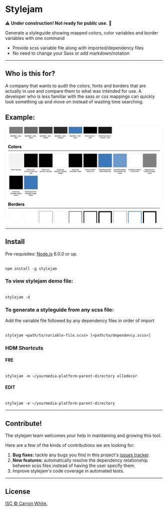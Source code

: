 # Stylejam
:warning:  **Under construction! Not ready for public use.**  :construction:

 Generate a styleguide showing mapped colors, color variables and border variables with one command
 - Provide scss variable file along with imported/dependency files
 - No need to change your Sass or add markdown/notation

----

## Who is this for?

A company that wants to audit the colors, fonts and borders that are actually in use and compare them to what was intended for use.  A developer who is less familiar with the sass or css mappings can quickly look something up and move on instead of wasting time searching.


## Example:
<img src="https://raw.githubusercontent.com/bcrebel/stylejam/master/demos/sample.png">


----


## Install

Pre-requisites: [Node.js](https://nodejs.org/en/) 6.0.0 or up.

```

npm install -g stylejam      

```

### To view stylejam demo file:

```

stylejam -d      

```

### To generate a styleguide from any scss file:  

Add the variable file followed by any dependency files in order of import      

```

stylejam <path/to/variable-file.scss> [<path/to/dependency.scss>]     

```

### HDM Shortcuts

#### FRE

```

stylejam -m ~/yourmedia-platform-parent-directory elledecor     

```

#### EDIT
```

stylejam -e ~/yourmedia-platform-parent-directory     

```

----

## Contribute!

The stylejam team welcomes your help in maintaining and growing this tool. 

Here are a few of the kinds of contributions we are looking for:

1. **Bug fixes:** tackle any bugs you find in this project's [issues tracker](https://github.com/bcrebel/stylejam/issues).
2. **New features:** automatically resolve the dependency relationship between scss files instead of having the user specify them.
3. Improve stylejam's code coverage in automated tests.

----

## License

[ISC © Carron White.](../LICENSE)
